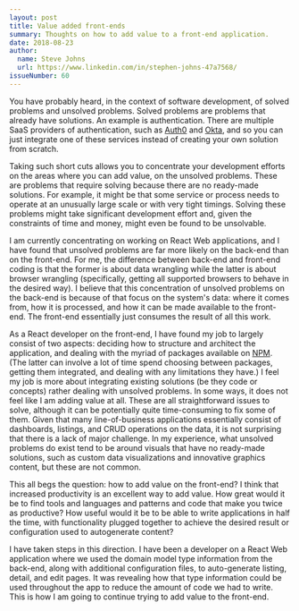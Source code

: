 ```yaml
---
layout: post
title: Value added front-ends
summary: Thoughts on how to add value to a front-end application.
date: 2018-08-23
author:
  name: Steve Johns
  url: https://www.linkedin.com/in/stephen-johns-47a7568/
issueNumber: 60
---
```


You have probably heard, in the context of software development, of solved problems and unsolved problems. Solved problems are problems that already have solutions. An example is authentication. There are multiple SaaS providers of authentication, such as [Auth0](https://auth0.com/) and [Okta](https://www.okta.com/), and so you can just integrate one of these services instead of creating your own solution from scratch.

Taking such short cuts allows you to concentrate your development efforts on the areas where you can add value, on the unsolved problems. These are problems that require solving because there are no ready-made solutions. For example, it might be that some service or process needs to operate at an unusually large scale or with very tight timings. Solving these problems might take significant development effort and, given the constraints of time and money, might even be found to be unsolvable.

I am currently concentrating on working on React Web applications, and I have found that unsolved problems are far more likely on the back-end than on the front-end. For me, the difference between back-end and front-end coding is that the former is about data wrangling while the latter is about browser wrangling (specifically, getting all supported browsers to behave in the desired way). I believe that this concentration of unsolved problems on the back-end is because of that focus on the system's data: where it comes from, how it is processed, and how it can be made available to the front-end. The front-end essentially just consumes the result of all this work.

As a React developer on the front-end, I have found my job to largely consist of two aspects: deciding how to structure and architect the application, and dealing with the myriad of packages available on [NPM](https://www.npmjs.com/). (The latter can involve a lot of time spend choosing between packages, getting them integrated, and dealing with any limitations they have.) I feel my job is more about integrating existing solutions (be they code or concepts) rather dealing with unsolved problems. In some ways, it does not feel like I am adding value at all. These are all straightforward issues to solve, although it can be potentially quite time-consuming to fix some of them. Given that many line-of-business applications essentially consist of dashboards, listings, and CRUD operations on the data, it is not surprising that there is a lack of major challenge. In my experience, what unsolved problems do exist tend to be around visuals that have no ready-made solutions, such as custom data visualizations and innovative graphics content, but these are not common.

This all begs the question: how to add value on the front-end? I think that increased productivity is an excellent way to add value. How great would it be to find tools and languages and patterns and code that make you twice as productive? How useful would it be to be able to write applications in half the time, with functionality plugged together to achieve the desired result or configuration used to autogenerate content?

I have taken steps in this direction. I have been a developer on a React Web application where we used the domain model type information from the back-end, along with additional configuration files, to auto-generate listing, detail, and edit pages. It was revealing how that type information could be used throughout the app to reduce the amount of code we had to write. This is how I am going to continue trying to add value to the front-end.
